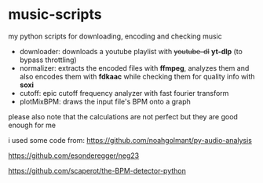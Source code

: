 
# music-scripts
my python scripts for downloading, encoding and checking music

- downloader: downloads a youtube playlist with ~~youtube-dl~~ **yt-dlp** (to bypass throttling)
- normalizer: extracts the encoded files with **ffmpeg**, analyzes them and also encodes them with **fdkaac** while checking them for quality info with **soxi**
- cutoff: epic cutoff frequency analyzer with fast fourier transform
- plotMixBPM: draws the input file's BPM onto a graph

please also note that the calculations are not perfect but they are good enough for me


i used some code from: 
https://github.com/noahgolmant/py-audio-analysis 

https://github.com/esonderegger/neg23 

https://github.com/scaperot/the-BPM-detector-python 

